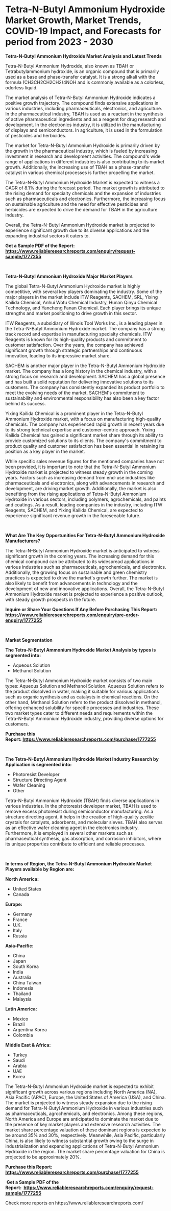 <p><h1>Tetra-N-Butyl Ammonium Hydroxide Market Growth, Market Trends, COVID-19 Impact, and Forecasts for period from 2023 - 2030</h1></p><p><strong>Tetra-N-Butyl Ammonium Hydroxide Market Analysis and Latest Trends</strong></p>
<p><p>Tetra-N-Butyl Ammonium Hydroxide, also known as TBAH or Tetrabutylammonium hydroxide, is an organic compound that is primarily used as a base and phase-transfer catalyst. It is a strong alkali with the formula (CH3CH2CH2CH2)4NOH and is commonly available as a colorless, odorless liquid.</p><p>The market analysis of Tetra-N-Butyl Ammonium Hydroxide indicates a positive growth trajectory. The compound finds extensive applications in various industries, including pharmaceuticals, electronics, and agriculture. In the pharmaceutical industry, TBAH is used as a reactant in the synthesis of active pharmaceutical ingredients and as a reagent for drug research and development. In the electronics industry, it is utilized in the manufacturing of displays and semiconductors. In agriculture, it is used in the formulation of pesticides and herbicides.</p><p>The market for Tetra-N-Butyl Ammonium Hydroxide is primarily driven by the growth in the pharmaceutical industry, which is fueled by increasing investment in research and development activities. The compound's wide range of applications in different industries is also contributing to its market growth. Additionally, the increasing use of TBAH as a phase-transfer catalyst in various chemical processes is further propelling the market.</p><p>The Tetra-N-Butyl Ammonium Hydroxide Market is expected to witness a CAGR of 8.1% during the forecast period. The market growth is attributed to the rising demand for specialty chemicals and the expansion of industries such as pharmaceuticals and electronics. Furthermore, the increasing focus on sustainable agriculture and the need for effective pesticides and herbicides are expected to drive the demand for TBAH in the agriculture industry.</p><p>Overall, the Tetra-N-Butyl Ammonium Hydroxide market is projected to experience significant growth due to its diverse applications and the expanding industrial sectors it caters to.</p></p>
<p><strong>Get a Sample PDF of the Report:&nbsp; <a href="https://www.reliableresearchreports.com/enquiry/request-sample/1777255">https://www.reliableresearchreports.com/enquiry/request-sample/1777255</a></strong></p>
<p>&nbsp;</p>
<p><strong>Tetra-N-Butyl Ammonium Hydroxide Major Market Players</strong></p>
<p><p>The global Tetra-N-Butyl Ammonium Hydroxide market is highly competitive, with several key players dominating the industry. Some of the major players in the market include ITW Reagents, SACHEM, SRL, Yixing Kailida Chemical, Anhui Wotu Chemical Industry, Hunan Qinyu Chemical Technology, and Yancheng Fanan Chemical. Each player brings its unique strengths and market positioning to drive growth in this sector.</p><p>ITW Reagents, a subsidiary of Illinois Tool Works Inc., is a leading player in the Tetra-N-Butyl Ammonium Hydroxide market. The company has a strong track record and expertise in manufacturing specialty chemicals. ITW Reagents is known for its high-quality products and commitment to customer satisfaction. Over the years, the company has achieved significant growth through strategic partnerships and continuous innovation, leading to its impressive market share.</p><p>SACHEM is another major player in the Tetra-N-Butyl Ammonium Hydroxide market. The company has a long history in the chemical industry, with a strong focus on research and development. SACHEM has a global presence and has built a solid reputation for delivering innovative solutions to its customers. The company has consistently expanded its product portfolio to meet the evolving needs of the market. SACHEM's commitment to sustainability and environmental responsibility has also been a key factor behind its success.</p><p>Yixing Kailida Chemical is a prominent player in the Tetra-N-Butyl Ammonium Hydroxide market, with a focus on manufacturing high-quality chemicals. The company has experienced rapid growth in recent years due to its strong technical expertise and customer-centric approach. Yixing Kailida Chemical has gained a significant market share through its ability to provide customized solutions to its clients. The company's commitment to product quality and customer satisfaction has been essential in retaining its position as a key player in the market.</p><p>While specific sales revenue figures for the mentioned companies have not been provided, it is important to note that the Tetra-N-Butyl Ammonium Hydroxide market is projected to witness steady growth in the coming years. Factors such as increasing demand from end-use industries like pharmaceuticals and electronics, along with advancements in research and development, are driving market growth. Additionally, the market is also benefiting from the rising applications of Tetra-N-Butyl Ammonium Hydroxide in various sectors, including polymers, agrochemicals, and paints and coatings. As a result, leading companies in the industry, including ITW Reagents, SACHEM, and Yixing Kailida Chemical, are expected to experience significant revenue growth in the foreseeable future.</p></p>
<p>&nbsp;</p>
<p><strong>What Are The Key Opportunities For Tetra-N-Butyl Ammonium Hydroxide Manufacturers?</strong></p>
<p><p>The Tetra-N-Butyl Ammonium Hydroxide market is anticipated to witness significant growth in the coming years. The increasing demand for this chemical compound can be attributed to its widespread applications in various industries such as pharmaceuticals, agrochemicals, and electronics. Additionally, the growing focus on sustainable and green chemistry practices is expected to drive the market's growth further. The market is also likely to benefit from advancements in technology and the development of new and innovative applications. Overall, the Tetra-N-Butyl Ammonium Hydroxide market is projected to experience a positive outlook, with steady growth prospects in the future.</p></p>
<p><strong>Inquire or Share Your Questions If Any Before Purchasing This Report: <a href="https://www.reliableresearchreports.com/enquiry/pre-order-enquiry/1777255">https://www.reliableresearchreports.com/enquiry/pre-order-enquiry/1777255</a></strong></p>
<p>&nbsp;</p>
<p><strong>Market Segmentation</strong></p>
<p><strong>The Tetra-N-Butyl Ammonium Hydroxide Market Analysis by types is segmented into:</strong></p>
<p><ul><li>Aqueous Solution</li><li>Methanol Solution</li></ul></p>
<p><p>The Tetra-N-Butyl Ammonium Hydroxide market consists of two main types: Aqueous Solution and Methanol Solution. Aqueous Solution refers to the product dissolved in water, making it suitable for various applications such as organic synthesis and as catalysts in chemical reactions. On the other hand, Methanol Solution refers to the product dissolved in methanol, offering enhanced solubility for specific processes and industries. These two market types cater to different needs and requirements within the Tetra-N-Butyl Ammonium Hydroxide industry, providing diverse options for customers.</p></p>
<p><strong>Purchase this Report:&nbsp;<a href="https://www.reliableresearchreports.com/purchase/1777255">https://www.reliableresearchreports.com/purchase/1777255</a></strong></p>
<p>&nbsp;</p>
<p><strong>The Tetra-N-Butyl Ammonium Hydroxide Market Industry Research by Application is segmented into:</strong></p>
<p><ul><li>Photoresist Developer</li><li>Structure Directing Agent</li><li>Wafer Cleaning</li><li>Other</li></ul></p>
<p><p>Tetra-N-Butyl Ammonium Hydroxide (TBAH) finds diverse applications in various industries. In the photoresist developer market, TBAH is used to remove excess photoresist during semiconductor manufacturing. As a structure directing agent, it helps in the creation of high-quality zeolite crystals for catalysts, adsorbents, and molecular sieves. TBAH also serves as an effective wafer cleaning agent in the electronics industry. Furthermore, it is employed in several other markets such as pharmaceutical synthesis, gas absorption, and corrosion inhibitors, where its unique properties contribute to efficient and reliable processes.</p></p>
<p>&nbsp;</p>
<p><strong>In terms of Region, the Tetra-N-Butyl Ammonium Hydroxide Market Players available by Region are:</strong></p>
<p>
    <p> <strong> North America: </strong>
        <ul>
            <li>United States</li>
            <li>Canada</li>
        </ul>
        </p> 
    <p> <strong> Europe: </strong>
        <ul>
            <li>Germany</li>
            <li>France</li>
            <li>U.K.</li>
            <li>Italy</li>
            <li>Russia</li>
        </ul>
        </p> 
    <p> <strong> Asia-Pacific: </strong>
        <ul>
            <li>China</li>
            <li>Japan</li>
            <li>South Korea</li>
            <li>India</li>
            <li>Australia</li>
            <li>China Taiwan</li>
            <li>Indonesia</li>
            <li>Thailand</li>
            <li>Malaysia</li>
        </ul>
        </p> 
    <p> <strong> Latin America: </strong>
        <ul>
            <li>Mexico</li>
            <li>Brazil</li>
            <li>Argentina Korea</li>
            <li>Colombia</li>
        </ul>
        </p> 
    <p> <strong> Middle East & Africa: </strong>
        <ul>
            <li>Turkey</li>
            <li>Saudi</li>
            <li>Arabia</li>
            <li>UAE</li>
            <li>Korea</li>
        </ul>
    </p>
    </p>
<p><p>The Tetra-N-Butyl Ammonium Hydroxide market is expected to exhibit significant growth across various regions including North America (NA), Asia Pacific (APAC), Europe, the United States of America (USA), and China. The market is projected to witness steady expansion due to the rising demand for Tetra-N-Butyl Ammonium Hydroxide in various industries such as pharmaceuticals, agrochemicals, and electronics. Among these regions, North America and Europe are anticipated to dominate the market due to the presence of key market players and extensive research activities. The market share percentage valuation of these dominant regions is expected to be around 35% and 30%, respectively. Meanwhile, Asia Pacific, particularly China, is also likely to witness substantial growth owing to the surge in industrialization and expanding applications of Tetra-N-Butyl Ammonium Hydroxide in the region. The market share percentage valuation for China is projected to be approximately 20%.</p></p>
<p><strong>Purchase this Report: <a href="https://www.reliableresearchreports.com/purchase/1777255">https://www.reliableresearchreports.com/purchase/1777255</a></strong></p>
<p>&nbsp;<strong>Get a Sample PDF of the Report:&nbsp;&nbsp;<a href="https://www.reliableresearchreports.com/enquiry/request-sample/1777255">https://www.reliableresearchreports.com/enquiry/request-sample/1777255</a></strong></p>
<p><strong></strong></p>
<p>Check more reports on https://www.reliableresearchreports.com/</p>